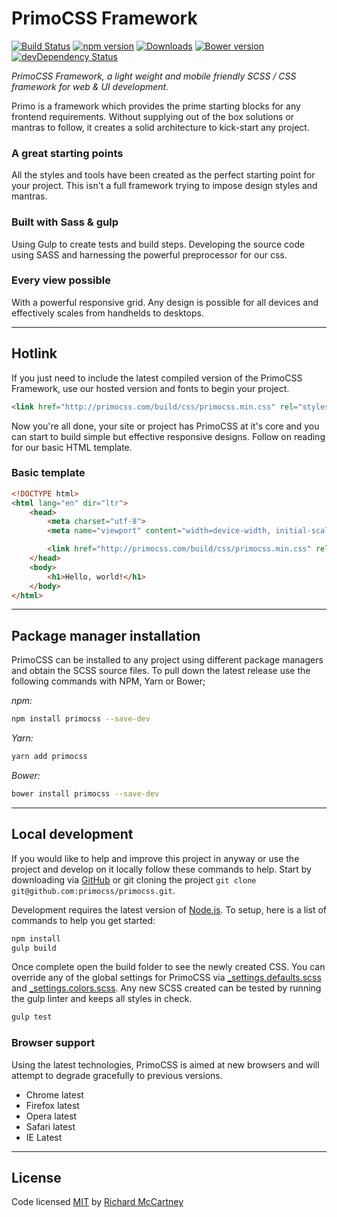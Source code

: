 # PrimoCSS Framework

[![Build Status](https://travis-ci.org/primocss/primocss.svg?branch=develop)](https://travis-ci.org/primocss/primocss)
[![npm version](https://badge.fury.io/js/primocss.svg)](http://badge.fury.io/js/primocss)
[![Downloads](http://img.shields.io/npm/dm/primocss.svg)](https://www.npmjs.com/package/primocss)
[![Bower version](https://badge.fury.io/bo/primocss.svg)](https://badge.fury.io/bo/primocss)
[![devDependency Status](https://david-dm.org/primocss/primocss/dev-status.svg)](https://david-dm.org/primocss/primocss#info=devDependencies)

*PrimoCSS Framework, a light weight and mobile friendly SCSS / CSS framework for web & UI development.*

Primo is a framework which provides the prime starting blocks for any frontend requirements. Without supplying out of the box solutions or mantras to follow, it creates a solid architecture to kick-start any project.

### A great starting points

All the styles and tools have been created as the perfect starting point for your project. This isn't a full framework trying to impose design styles and mantras.

### Built with Sass & gulp

Using Gulp to create tests and build steps. Developing the source code using SASS and harnessing the powerful preprocessor for our css.

### Every view possible

With a powerful responsive grid. Any design is possible for all devices and effectively scales from handhelds to desktops.

---

## Hotlink

If you just need to include the latest compiled version of the PrimoCSS Framework, use our hosted version and fonts to begin your project.

``` html
<link href="http://primocss.com/build/css/primocss.min.css" rel="stylesheet" media="screen" type="text/css">
```

Now you're all done, your site or project has PrimoCSS at it's core and you can start to build simple but effective responsive designs. Follow on reading for our basic HTML template.

### Basic template

```html
<!DOCTYPE html>
<html lang="en" dir="ltr">
    <head>
        <meta charset="utf-8">
        <meta name="viewport" content="width=device-width, initial-scale=1, shrink-to-fit=no">

        <link href="http://primocss.com/build/css/primocss.min.css" rel="stylesheet" media="screen" type="text/css">
    </head>
    <body>
        <h1>Hello, world!</h1>
    </body>
</html>
```

---

## Package manager installation

PrimoCSS can be installed to any project using different package managers and obtain the SCSS source files. To pull down the latest release use the following commands with NPM, Yarn or Bower;

*npm:*

``` bash
npm install primocss --save-dev
```

*Yarn:*

``` bash
yarn add primocss
```

*Bower:*

```bash
bower install primocss --save-dev
```

---

## Local development

If you would like to help and improve this project in anyway or use the project and develop on it locally follow these commands to help. Start by downloading via [GitHub](https://github.com/primocss/primocss/archive/master.zip) or git cloning the project ```git clone git@github.com:primocss/primocss.git```.

Development requires the latest version of [Node.js](https://nodejs.org/en/). To setup, here is a list of commands to help you get started:


``` bash
npm install
gulp build
```

Once complete open the build folder to see the newly created CSS. You can override any of the global settings for PrimoCSS via [_settings.defaults.scss](https://github.com/primocss/primocss/blob/master/scss/_settings.defaults.scss) and [_settings.colors.scss](https://github.com/primocss/primocss/blob/master/scss/_settings.colors.scss). Any new SCSS created can be tested by running the gulp linter and keeps all styles in check.

```bash
gulp test
```

### Browser support

Using the latest technologies, PrimoCSS is aimed at new browsers and will attempt to degrade gracefully to previous versions.

- Chrome latest
- Firefox latest
- Opera latest
- Safari latest
- IE Latest

---

## License

Code licensed [MIT](https://github.com/primocss/primocss/blob/develop/LICENSE.md) by [Richard McCartney](http://www.github/richmccartney/)
